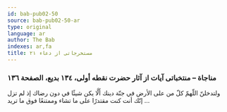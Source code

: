 ```yaml
---
id: bab-pub02-50
source: bab-pub02-50-ar
type: original
language: ar
author: The Bab
indexes: ar,fa
title: مستخرجاتى از دعاء ۲۱
---
```

### مناجاة – منتخباتى آيات از آثار حضرت نقطه أولى، ۱۳٤ بديع، الصفحة ۱۳٦

ولتدخلنّ اللّهمّ كلّ من على الأرض في جنّة دينك أَلَّا يكن شيئًا في دون رضاك إذ لم تزل إنّك أنت كنت مقتدرًا على ما تشاء وممتنعًا فوق ما تريد ...